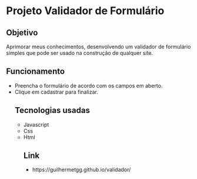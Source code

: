 <body>
<h1>Projeto Validador de Formulário</h1>
<h2>Objetivo</h1>
Aprimorar meus conhecimentos, desenvolvendo um validador de formulário simples que pode ser usado na construção de qualquer site.

 <h2>Funcionamento</h2>
 <ul>
  <li>Preencha o formulário de acordo com os campos em aberto.</li>
   <li>Clique em cadastrar para finalizar.</li>
 
   <h2>Tecnologias usadas</h2>
 <ul>
  <li>Javascript</li>
  <li>Css</li>
  <li>Html</li>
  
   <h2>Link</h2>
 <ul>
   <li>https://guilhermetgg.github.io/validador/</li>

